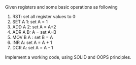 Given registers and some basic operations as following

1. RST: set all register values to 0
2. SET A 1: set A = 1
3. ADD A 2: set A = A+2
4. ADR A B: A = set A+B
5. MOV B A : set B = A
6. INR A: set A = A + 1
7. DCR A: set A = A - 1


Implement a working code, using SOLID and OOPS principles.